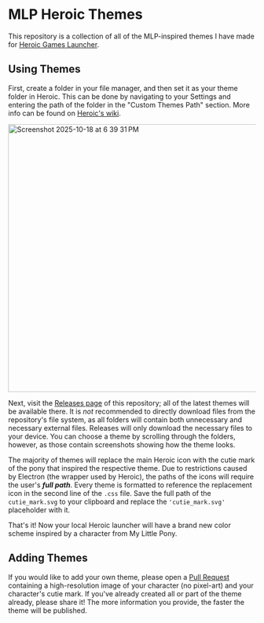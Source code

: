 # MLP Heroic Themes
This repository is a collection of all of the MLP-inspired themes I have made for [Heroic Games Launcher](https://github.com/Heroic-Games-Launcher/HeroicGamesLauncher).

## Using Themes
First, create a folder in your file manager, and then set it as your theme folder in Heroic. This can be done by navigating to your Settings and entering the path of the folder in the "Custom Themes Path" section. More info can be found on [Heroic's wiki](https://github.com/tomatopotato17265/mlp-heroic-themes/releases).

<img width="778" height="546" alt="Screenshot 2025-10-18 at 6 39 31 PM" src="https://github.com/user-attachments/assets/1e08002c-6f0e-426f-bc39-47556b849f66" />

Next, visit the [Releases page](https://github.com/tomatopotato17265/mlp-heroic-themes/releases) of this repository; all of the latest themes will be available there. It is _not_ recommended to directly download files from the repository's file system, as all folders will contain both unnecessary and necessary external files. Releases will only download the necessary files to your device. You can choose a theme by scrolling through the folders, however, as those contain screenshots showing how the theme looks.

The majority of themes will replace the main Heroic icon with the cutie mark of the pony that inspired the respective theme. Due to restrictions caused by Electron (the wrapper used by Heroic), the paths of the icons will require the user's _**full path**_. Every theme is formatted to reference the replacement icon in the second line of the `.css` file. Save the full path of the `cutie_mark.svg` to your clipboard and replace the `'cutie_mark.svg'` placeholder with it.

That's it! Now your local Heroic launcher will have a brand new color scheme inspired by a character from My Little Pony.

## Adding Themes
If you would like to add your own theme, please open a [Pull Request](https://github.com/tomatopotato17265/mlp-heroic-themes/pulls) containing a high-resolution image of your character (no pixel-art) and your character's cutie mark. If you've already created all or part of the theme already, please share it! The more information you provide, the faster the theme will be published.

